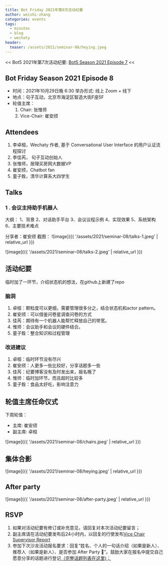 ```yaml
---
title: Bot Friday 2021年第8次活动纪要
author: weishi-zhang
categories: events
tags:
  - minutes
  - blog
  - wechaty
header:
  teaser: /assets/2021/seminar-08/heying.jpeg
---
```


<< Bot5 2021年第7次活动纪要: [Bot5 Season 2021 Episode 7](http://www.bot5.ml/events/seminar-minutes-2021-07/) <<

## Bot Friday Season 2021 Episode 8

- 时间：2021年10月29日晚 6:30 举办形式: 线上 Zoom + 线下
- 地点：句子互动，北京市海淀区智造大街F座5F
- 轮值主席：
  1. Chair: 张惟师
  2. Vice-Chair: 崔安颀


## Attendees


1. 李卓桓，Wechaty 作者, 基于 Conversational User Interface 的用户认证流程探讨
2. 李佳芮， 句子互动创始人
3. 张惟师，居理买房网大数据VP
4. 崔安颀，Chatbot fan
5. 童子銓，清华计算系大四学生

## Talks

### 1 . 会议主持助手机器人

大纲：
1、背景
2、对话助手平台
3、会议议程示例
4、实现效果
5、系统架构
6、主要技术难点

分享者：崔安颀
截图：
![image]({{ '/assets/2021/seminar-08/talks-1.jpeg' | relative_url }})

![image]({{ '/assets/2021/seminar-08/talks-2.jpeg' | relative_url }})


## 活动纪要
临时加了一环节，介绍状态机的想法，在github上新建了repo

### 脑洞

1. 卓桓：颗粒度可以更细，需要管理很多分之，结合状态机和actor pattern。
2. 崔安颀：可以借鉴问卷星调查问卷的方式
3. 佳芮：期待有一个机器人能帮忙释放自己的带宽。
4. 惟师：会议助手和会议的硬件结合。
5. 童子銓：整合知识和过程管理


### 改进建议

1. 卓桓：临时环节没有尽兴
2. 崔安颀：人更多一些比较好，分享话题多一些
3. 佳芮：纪要博客没有及时发出来，报名晚了
4. 惟师：临时加环节，而且超时比较多
5. 童子銓：食品太好吃，影响注意力

## 轮值主席任命仪式

下周轮值：

- 主席: 崔安颀
- 副主席: 卓桓

![image]({{ '/assets/2021/seminar-08/chairs.jpeg' | relative_url }})

## 集体合影

![image]({{ '/assets/2021/seminar-08/heying.jpeg' | relative_url }})

## After party

![image]({{ '/assets/2021/seminar-08/after-party.jpeg' | relative_url }})

## RSVP

1. 如果对活动纪要有修订或补充意见，请回复对本次活动纪要留言；
2. 副主席请在活动纪要发布后24小时内，以回复的行使发布[Vice Chair Supervisor Report](http://bot5.ml/manuals/chair/#vice-chair-supervisor-report)
3. 参加下次沙龙活动报名要求：回复“姓名、个人的一句话介绍（如果是新人）、推荐人（如果是新人）、是否参加 After Party 🍻”。鼓励大家在报名中提交自己愿意分享的话题进行登记[（完整话题列表在这里)；](http://bot5.ml/talks/)
